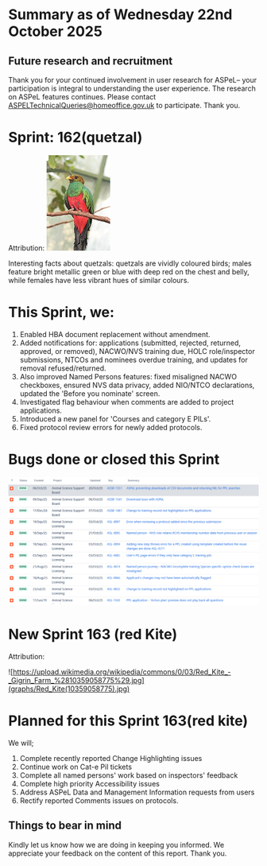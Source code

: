 # Summary as of Wednesday 22nd October 2025



## Future research and recruitment 

Thank you for your continued involvement in user research for ASPeL– your participation is integral to understanding the user experience. The research on ASPeL features continues. Please contact ASPELTechnicalQueries@homeoffice.gov.uk to participate. Thank you.  
 
# Sprint: 162(quetzal)









Attribution:
![Flickr user chdwckvnstrsslhm . Photo uploaded to commons by user ltshears, CC BY 2.0 <https://creativecommons.org/licenses/by/2.0>, via Wikimedia Commons](graphs/Quetzal.jpg)











Interesting facts about quetzals: quetzals are vividly coloured birds; males feature bright metallic green or blue with deep red on the chest and belly, while females have less vibrant hues of similar colours.

# This Sprint, we:
1)	Enabled HBA document replacement without amendment.
2)	Added notifications for: applications (submitted, rejected, returned, approved, or removed), NACWO/NVS training due, HOLC role/inspector submissions, NTCOs and nominees    overdue training, and updates for removal refused/returned.
3)	Also improved Named Persons features: fixed misaligned NACWO checkboxes, ensured NVS data privacy, added NIO/NTCO declarations, updated the 'Before you nominate' screen.
4)	Investigated flag behaviour when comments are added to project applications.
5)	Introduced a new panel for 'Courses and category E PILs'.
6)	Fixed protocol review errors for newly added protocols.


# Bugs done or closed this Sprint
![bugs fixed 22102025](graphs/Bugs22102025.png)






 














# New Sprint 163 (red Kite)











Attribution:

![https://upload.wikimedia.org/wikipedia/commons/0/03/Red_Kite_-_Gigrin_Farm_%2810359058775%29.jpg](graphs/Red_Kite(10359058775).jpg)














# Planned for this Sprint 163(red kite)
We will;

1) Complete recently reported Change Highlighting issues
2) Continue work on Cat-e Pil tickets
3) Complete all named persons' work based on inspectors' feedback
5) Complete high priority Accessibility issues
6) Address ASPeL Data and Management Information requests from users
7) Rectify reported Comments issues on protocols.

  
   
   

   

## Things to bear in mind
Kindly let us know how we are doing in keeping you informed. We appreciate your feedback on the content of this report. Thank you.







